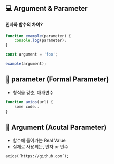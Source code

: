 ## 💻 Argument & Parameter
#### 인자와 함수의 차이?
```jsx
function example(parameter) {
	console.log(parameter);
}

const argument = 'foo';

example(argument);
```

## 🚀 parameter (Formal Parameter)

- 형식을 갖춘, 매개변수

```jsx
function axios(url) {
	some code..
}
```

## 🚀 Argument (Acutal Parameter)

- 함수에 들어가는 Real Value
- 실제로 사용되는, 인자 or 인수

```
axios(’https://github.com’);
```
